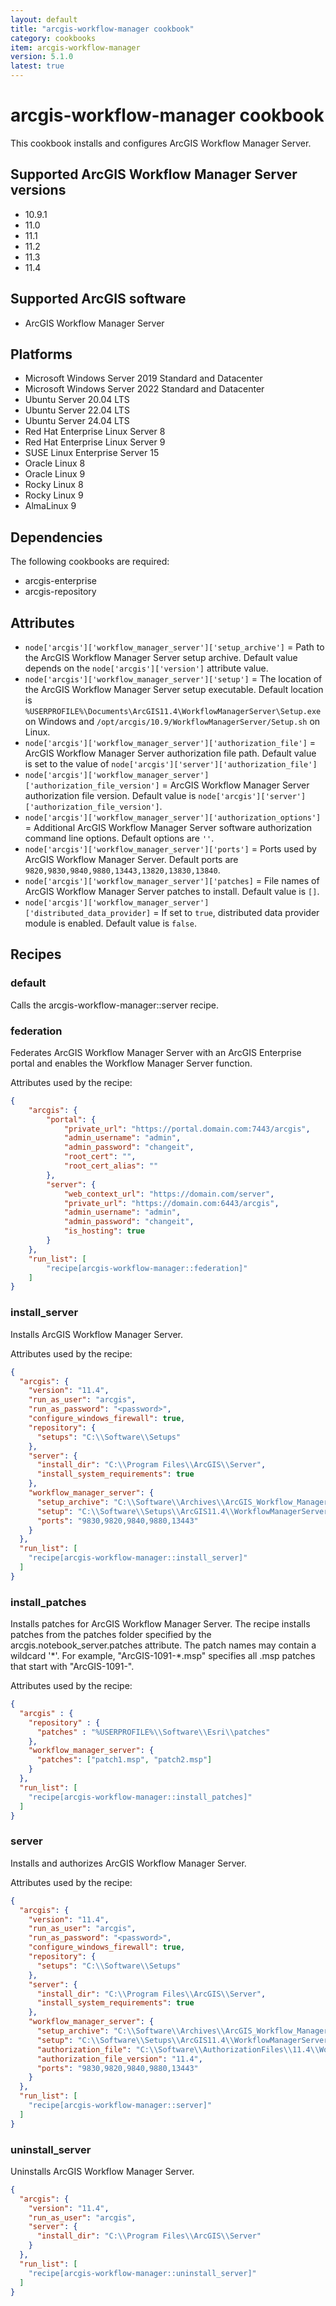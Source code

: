 ```yaml
---
layout: default
title: "arcgis-workflow-manager cookbook"
category: cookbooks
item: arcgis-workflow-manager
version: 5.1.0
latest: true
---
```


# arcgis-workflow-manager cookbook

This cookbook installs and configures ArcGIS Workflow Manager Server.

## Supported ArcGIS Workflow Manager Server versions

* 10.9.1
* 11.0
* 11.1
* 11.2
* 11.3
* 11.4

## Supported ArcGIS software

* ArcGIS Workflow Manager Server

## Platforms

* Microsoft Windows Server 2019 Standard and Datacenter
* Microsoft Windows Server 2022 Standard and Datacenter
* Ubuntu Server 20.04 LTS
* Ubuntu Server 22.04 LTS
* Ubuntu Server 24.04 LTS
* Red Hat Enterprise Linux Server 8
* Red Hat Enterprise Linux Server 9
* SUSE Linux Enterprise Server 15
* Oracle Linux 8
* Oracle Linux 9
* Rocky Linux 8
* Rocky Linux 9
* AlmaLinux 9

## Dependencies

The following cookbooks are required:

* arcgis-enterprise
* arcgis-repository

## Attributes

* `node['arcgis']['workflow_manager_server']['setup_archive']` = Path to the ArcGIS Workflow Manager Server setup archive. Default value depends on the `node['arcgis']['version']` attribute value.
* `node['arcgis']['workflow_manager_server']['setup']` = The location of the ArcGIS Workflow Manager Server setup executable. Default location is `%USERPROFILE%\Documents\ArcGIS11.4\WorkflowManagerServer\Setup.exe` on Windows and `/opt/arcgis/10.9/WorkflowManagerServer/Setup.sh` on Linux.
* `node['arcgis']['workflow_manager_server']['authorization_file']` = ArcGIS Workflow Manager Server authorization file path. Default value is set to the value of `node['arcgis']['server']['authorization_file']`
* `node['arcgis']['workflow_manager_server']['authorization_file_version']` = ArcGIS Workflow Manager Server authorization file version. Default value is `node['arcgis']['server']['authorization_file_version']`.
* `node['arcgis']['workflow_manager_server']['authorization_options']` = Additional ArcGIS Workflow Manager Server software authorization command line options. Default options are `''`.
* `node['arcgis']['workflow_manager_server']['ports']` = Ports used by ArcGIS Workflow Manager Server. Default ports are `9820,9830,9840,9880,13443,13820,13830,13840`.
* `node['arcgis']['workflow_manager_server']['patches]` = File names of ArcGIS Workflow Manager Server patches to install. Default value is `[]`.
* `node['arcgis']['workflow_manager_server']['distributed_data_provider]` = If set to `true`, distributed data provider module is enabled. Default value is `false`.

## Recipes

### default

Calls the arcgis-workflow-manager::server recipe.

### federation

Federates ArcGIS Workflow Manager Server with an ArcGIS Enterprise portal and enables the Workflow Manager Server function.

Attributes used by the recipe:

```JSON
{
    "arcgis": {
        "portal": {
            "private_url": "https://portal.domain.com:7443/arcgis",
            "admin_username": "admin",
            "admin_password": "changeit",
            "root_cert": "",
            "root_cert_alias": ""
        },
        "server": {
            "web_context_url": "https://domain.com/server",
            "private_url": "https://domain.com:6443/arcgis",
            "admin_username": "admin",
            "admin_password": "changeit",
            "is_hosting": true
        }
    },
    "run_list": [
        "recipe[arcgis-workflow-manager::federation]"
    ]
}
```

### install_server

Installs ArcGIS Workflow Manager Server.

Attributes used by the recipe:

```JSON
{
  "arcgis": {
    "version": "11.4",
    "run_as_user": "arcgis",
    "run_as_password": "<password>",
    "configure_windows_firewall": true,
    "repository": {
      "setups": "C:\\Software\\Setups"
    },
    "server": {
      "install_dir": "C:\\Program Files\\ArcGIS\\Server",
      "install_system_requirements": true
    },
    "workflow_manager_server": {
      "setup_archive": "C:\\Software\\Archives\\ArcGIS_Workflow_Manager_Server_113_190273.exe",
      "setup": "C:\\Software\\Setups\\ArcGIS11.4\\WorkflowManagerServer\\Setup.exe",
      "ports": "9830,9820,9840,9880,13443"      
    }
  },
  "run_list": [
    "recipe[arcgis-workflow-manager::install_server]"
  ]
}
```

### install_patches

Installs patches for ArcGIS Workflow Manager Server. The recipe installs patches from the patches folder specified by the arcgis.notebook_server.patches attribute. The patch names may contain a wildcard '\*'. For example, "ArcGIS-1091-\*.msp" specifies all .msp patches that start with "ArcGIS-1091-".

Attributes used by the recipe:

```JSON
{
  "arcgis" : {
    "repository" : {
      "patches" : "%USERPROFILE%\\Software\\Esri\\patches"
    },
    "workflow_manager_server": {
      "patches": ["patch1.msp", "patch2.msp"]
    }
  },
  "run_list": [
    "recipe[arcgis-workflow-manager::install_patches]"
  ]
}
```

### server

Installs and authorizes ArcGIS Workflow Manager Server.

Attributes used by the recipe:

```JSON
{
  "arcgis": {
    "version": "11.4",
    "run_as_user": "arcgis",
    "run_as_password": "<password>",
    "configure_windows_firewall": true,
    "repository": {
      "setups": "C:\\Software\\Setups"
    },
    "server": {
      "install_dir": "C:\\Program Files\\ArcGIS\\Server",
      "install_system_requirements": true
    },
    "workflow_manager_server": {
      "setup_archive": "C:\\Software\\Archives\\ArcGIS_Workflow_Manager_Server_113_190273.exe",
      "setup": "C:\\Software\\Setups\\ArcGIS11.4\\WorkflowManagerServer\\Setup.exe",
      "authorization_file": "C:\\Software\\AuthorizationFiles\\11.4\\Workflow_Manager_Server.prvc",
      "authorization_file_version": "11.4",
      "ports": "9830,9820,9840,9880,13443"      
    }
  },
  "run_list": [
    "recipe[arcgis-workflow-manager::server]"
  ]
}
```

### uninstall_server

Uninstalls ArcGIS Workflow Manager Server.

```JSON
{
  "arcgis": {
    "version": "11.4",
    "run_as_user": "arcgis",
    "server": {
      "install_dir": "C:\\Program Files\\ArcGIS\\Server"
    }
  },
  "run_list": [
    "recipe[arcgis-workflow-manager::uninstall_server]"
  ]
}
```
